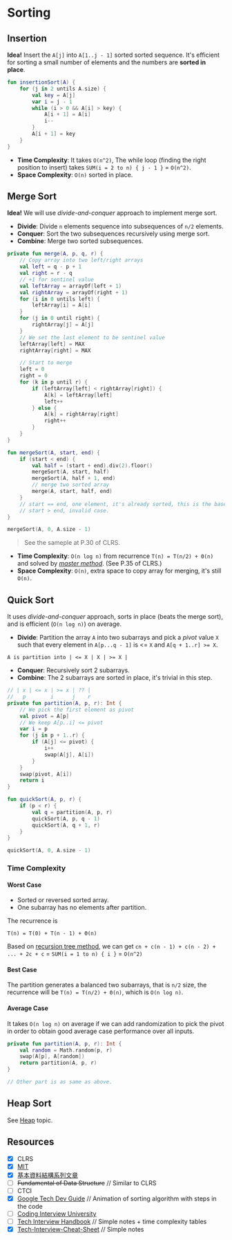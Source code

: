 # Sorting
## Insertion 
**Idea!** Insert the `A[j]` into `A[1..j - 1]` sorted sorted sequence. It's efficient for sorting a small number of elements and the numbers are **sorted in place**.

```kotlin
fun insertionSort(A) {
    for (j in 2 untils A.size) {
        val key = A[j]
        var i = j - 1
        while (i > 0 && A[i] > key) {
            A[i + 1] = A[i]
            i--
        }
        A[i + 1] = key
    }
}
```

* **Time Complexity**: It takes `O(n^2)`, The while loop (finding the right position to insert) takes `SUM(i = 2 to n) { j - 1 }` = `O(n^2)`.
* **Space Complexity**: `O(n)` sorted in place.

## Merge Sort
**Idea!** We will use *divide-and-conquer* approach to implement merge sort.

* **Divide**: Divide `n` elements sequence into subsequences of `n/2` elements.
* **Conquer**: Sort the two subsequences recursively using merge sort.
* **Combine**: Merge two sorted subsequences.

```kotlin
private fun merge(A, p, q, r) {
    // Copy array into two left/right arrays
    val left = q - p + 1
    val right = r - q
    // +1 for sentinel value
    val leftArray = arrayOf(left + 1)
    val rightArray = arrayOf(right + 1)
    for (i in 0 untils left) {
        leftArray[i] = A[i]
    }
    for (j in 0 until right) {
        rightArray[j] = A[j]
    }
    // We set the last element to be sentinel value
    leftArray[left] = MAX
    rightArray[right] = MAX

    // Start to merge
    left = 0
    right = 0
    for (k in p until r) {
        if (leftArray[left] < rightArray[right]) {
            A[k] = leftArray[left]
            left++
        } else {
            A[k] = rightArray[right]
            right++
        }
    }
}

fun mergeSort(A, start, end) {
    if (start < end) {
        val half = (start + end).div(2).floor()
        mergeSort(A, start, half)
        mergeSort(A, half + 1, end)
        // merge two sorted array
        merge(A, start, half, end)
    }
    // start == end, one element, it's already sorted, this is the base case.
    // start > end, invalid case.
}

mergeSort(A, 0, A.size - 1)
```

> See the sameple at P.30 of CLRS.

* **Time Complexity**: `O(n log n)` from recurrence `T(n) = T(n/2) + Θ(n)` and solved by *[master method](../topics/recursion.md)*. (See P.35 of CLRS.)
* **Space Complexity**: `O(n)`, extra space to copy array for merging, it's still `O(n)`.

## Quick Sort
It uses *divide-and-conquer* approach, sorts in place (beats the merge sort), and is efficient (`O(n log n)`) on average.

* **Divide**: Partition the array `A` into two subarrays and pick a *pivot* value `X` such that every element in `A[p...q - 1]` is <= `X` and `A[q + 1..r] >= X`.

```
A is partition into | <= X | X | >= X |
```

* **Conquer**: Recursively sort 2 subarrays.
* **Combine**: The 2 subarrays are sorted in place, it's trivial in this step.

```kotlin
// | x | <= x | >= x | ?? |
//   p        i      j    r
private fun partition(A, p, r): Int {
    // We pick the first element as pivot
    val pivot = A[p]
    // We keep A[p..i] <= pivot
    var i = p
    for (j in p + 1..r) {
        if (A[j] <= pivot) {
            i++
            swap(A[j], A[i])
        }
    }
    swap(pivot, A[i])
    return i
}

fun quickSort(A, p, r) {
    if (p < r) {
        val q = partition(A, p, r)
        quickSort(A, p, q - 1)
        quickSort(A, q + 1, r)
    }
}

quickSort(A, 0, A.size - 1)
```

### Time Complexity
#### Worst Case
* Sorted or reversed sorted array.
* One subarray has no elements after partition.

The recurrence is
```
T(n) = T(0) + T(n - 1) + Θ(n)
```

Based on [recursion tree method](../topics/recursion.md#time-complexity-recurrences), we can get `cn + c(n - 1) + c(n - 2) + ... + 2c + c` = `SUM(i = 1 to n) { i }` = `O(n^2)`

#### Best Case
The partition generates a balanced two subarrays, that is `n/2` size, the recurrence will be `T(n) = T(n/2) + Θ(n)`, which is `O(n log n)`.

#### Average Case
It takes `O(n log n)` on average if we can add randomization to pick the pivot in order to obtain good average case performance over all inputs.

```kotlin
private fun partition(A, p, r): Int {
    val random = Math.random(p, r)
    swap(A[p], A[random])
    return partition(A, p, r)
}

// Other part is as same as above.
```

## Heap Sort
See [Heap](../topics/heap.md) topic.

## Resources
- [X] CLRS
- [X] [MIT](https://ocw.mit.edu/courses/6-046j-introduction-to-algorithms-sma-5503-fall-2005/video_galleries/video-lectures)
- [X] [基本資料結構系列文章](http://alrightchiu.github.io/SecondRound/mu-lu-yan-suan-fa-yu-zi-liao-jie-gou.html)
- [ ] ~~Fundamental of Data Structure~~ // Similar to CLRS
- [ ] CTCI
- [X] [Google Tech Dev Guide](https://techdevguide.withgoogle.com/paths/data-structures-and-algorithms/#sequence-8) // Animation of sorting algorithm with steps in the code
- [ ] [Coding Interview University](https://github.com/jwasham/coding-interview-university#sorting)
- [ ] [Tech Interview Handbook](https://www.techinterviewhandbook.org/algorithms/sorting-searching/) // Simple notes + time complexity tables
- [X] [Tech-Interview-Cheat-Sheet](https://github.com/TSiege/Tech-Interview-Cheat-Sheet#sorting-algorithms) // Simple notes
